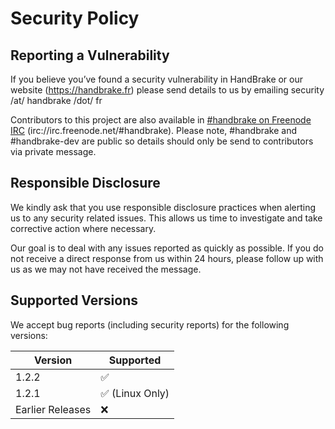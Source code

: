 # Security Policy

## Reporting a Vulnerability

If you believe you’ve found a security vulnerability in HandBrake or our website (https://handbrake.fr) please send details to us by emailing security /at/ handbrake /dot/ fr

Contributors to this project are also available in [#handbrake on Freenode IRC](https://webchat.freenode.net/?channels=handbrake) (irc://irc.freenode.net/#handbrake).
Please note, #handbrake and #handbrake-dev are public so details should only be send to contributors via private message.


## Responsible Disclosure

We kindly ask that you use responsible disclosure practices when alerting us to any security related issues.
This allows us time to investigate and take corrective action where necessary. 

Our goal is to deal with any issues reported as quickly as possible.  If you do not receive a direct response from us within 24 hours, please follow up with us as we may not have received the message.


## Supported Versions

We accept bug reports (including security reports) for the following versions:

| Version            | Supported          |
| ------------------ | ------------------ |
| 1.2.2              | :white_check_mark: |
| 1.2.1              | :white_check_mark: (Linux Only) |
| Earlier Releases   | :x:                |
